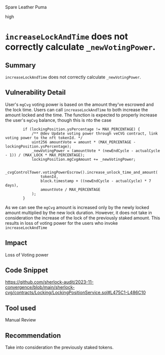 Spare Leather Puma

high

# `increaseLockAndTime` does not correctly calculate `_newVotingPower`.

## Summary
`increaseLockAndTime` does not correctly calculate `_newVotingPower`. 

## Vulnerability Detail
User's `mgCvg` voting power is based on the amount they've escrowed and the lock time. Users can call `increaseLockAndTime` to both increase the amount locked and the time. The function is expected to properly increase the user's `mgCvg` balance, though this is nto the case 
```solidity
        if (lockingPosition.ysPercentage != MAX_PERCENTAGE) {
            /** @dev Update voting power through veCVG contract, link voting power to the nft tokenId. */
            uint256 amountVote = amount * (MAX_PERCENTAGE - lockingPosition.ysPercentage);
            _newVotingPower = (amountVote * (newEndCycle - actualCycle - 1)) / (MAX_LOCK * MAX_PERCENTAGE);
            lockingPosition.mgCvgAmount += _newVotingPower;

            _cvgControlTower.votingPowerEscrow().increase_unlock_time_and_amount(
                tokenId,
                block.timestamp + ((newEndCycle - actualCycle) * 7 days),
                amountVote / MAX_PERCENTAGE
            );
        }
```
As we can see the `mgCvg` amount is increased only by the newly locked amount multiplied by the new lock duration. However, it does not take in consideration the increase of the lock of the previously staked amount. 
This results in loss of voting power for the users who invoke `increaseLockAndTime` 

## Impact
Loss of Voting power

## Code Snippet
https://github.com/sherlock-audit/2023-11-convergence/blob/main/sherlock-cvg/contracts/Locking/LockingPositionService.sol#L475C1-L486C10

## Tool used

Manual Review

## Recommendation
Take into consideration the previously staked tokens. 
